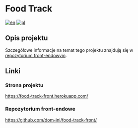 # Food Track
[![en](https://img.shields.io/badge/lang-en-red.svg)](README.md)
[![pl](https://img.shields.io/badge/lang-pl-white.svg)](README.pl.md)

## Opis projektu

Szczegółowe informacje na temat tego projektu znajdują się w [repozytorium front-endowym](https://github.com/dom-ini/food-track-front/).

## Linki
### Strona projektu
https://food-track-front.herokuapp.com/
### Repozytorium front-endowe
https://github.com/dom-ini/food-track-front/
